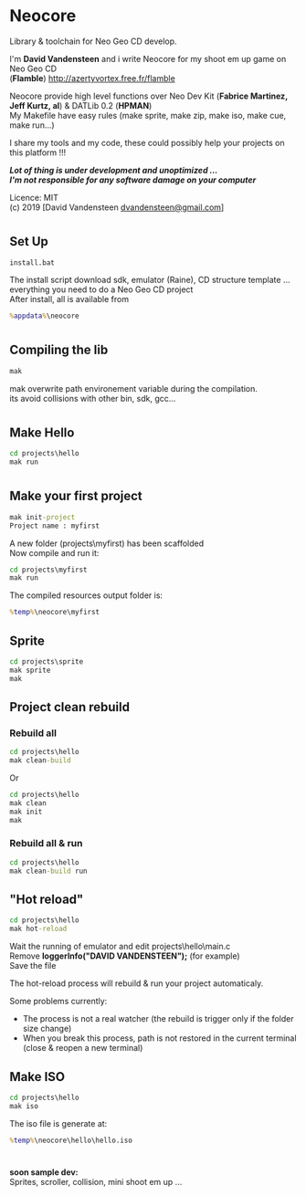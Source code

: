 # Neocore
Library &amp; toolchain for Neo Geo CD develop.

I'm **David Vandensteen** and i write Neocore for my shoot em up game on Neo Geo CD   
(**Flamble**) http://azertyvortex.free.fr/flamble

Neocore provide high level functions over Neo Dev Kit (**Fabrice Martinez, Jeff Kurtz, al**) & DATLib 0.2 (**HPMAN**)    
My Makefile have easy rules (make sprite, make zip, make iso, make cue, make run...)   

I share my tools and my code, these could possibly help your projects on this platform !!!   

***Lot of thing is under development and unoptimized ...***   
***I'm not responsible for any software damage on your computer***   

Licence: MIT   
(c) 2019 [David Vandensteen <dvandensteen@gmail.com>]


#

## Set Up
```cmd
install.bat
```
The install script download sdk, emulator (Raine), CD structure template ... everything you need to do a Neo Geo CD project      
After install, all is available from   
```cmd
%appdata%\neocore   
```

#

## Compiling the lib
```cmd
mak
```
mak overwrite path environement variable during the compilation.   
its avoid collisions with other bin, sdk, gcc...   

#

## Make Hello
```cmd
cd projects\hello
mak run
```
#

## Make your first project
```cmd
mak init-project
Project name : myfirst
```
A new folder (projects\\myfirst) has been scaffolded   
Now compile and run it:
```cmd
cd projects\myfirst
mak run
```
The compiled resources output folder is:   
```cmd
%temp%\neocore\myfirst   
```

## Sprite
```cmd
cd projects\sprite
mak sprite
mak
```

## Project clean rebuild
### Rebuild all
```cmd
cd projects\hello 
mak clean-build
```
Or
```cmd
cd projects\hello 
mak clean
mak init
mak
```

### Rebuild all & run
```cmd
cd projects\hello 
mak clean-build run
```

## "Hot reload"
```cmd
cd projects\hello 
mak hot-reload
```
Wait the running of emulator and edit projects\hello\main.c   
Remove **loggerInfo("DAVID VANDENSTEEN");** (for example)   
Save the file

The hot-reload process will rebuild & run your project automaticaly.

Some problems currently:
* The process is not a real watcher (the rebuild is trigger only if the folder size change)
* When you break this process, path is not restored in the current terminal (close & reopen a new terminal)

## Make ISO
```cmd
cd projects\hello 
mak iso
```
The iso file is generate at:
```cmd
%temp%\neocore\hello\hello.iso   
```


#
**soon sample dev:**  
Sprites, scroller, collision, mini shoot em up ...


#

